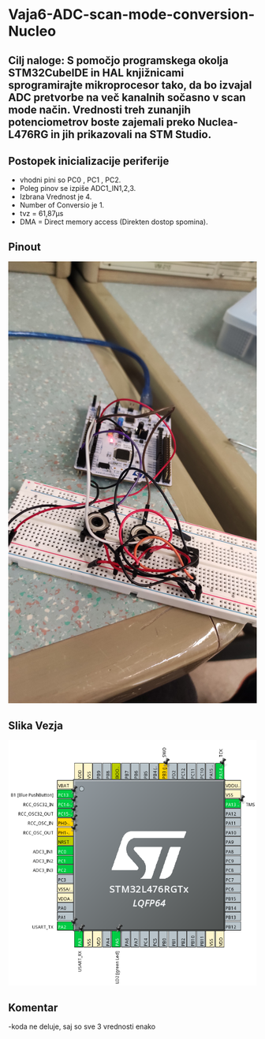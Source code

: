 # Vaja6-ADC-scan-mode-conversion-Nucleo

## Cilj naloge: S pomočjo programskega okolja STM32CubeIDE in HAL knjižnicami sprogramirajte mikroprocesor tako, da bo izvajal ADC pretvorbe na več kanalnih sočasno v scan mode način. Vrednosti treh zunanjih potenciometrov boste zajemali preko Nuclea-L476RG in jih prikazovali na STM Studio.

## Postopek inicializacije periferije

- vhodni pini so PC0 , PC1 , PC2.  
- Poleg pinov se izpiše ADC1_IN1,2,3.  
- Izbrana Vrednost je 4.  
- Number of Conversio je 1.  
- tvz = 61,87μs 
- DMA = Direct memory access (Direkten dostop spomina).

## Pinout
![Pinout](https://raw.githubusercontent.com/TomiHawky/Vaja6-ADC-scan-mode-conversion-Nucleo/main/IMG_20221115_085853.jpg)

## Slika Vezja
![SlikaVezja](https://raw.githubusercontent.com/TomiHawky/Vaja6-ADC-scan-mode-conversion-Nucleo/main/Screenshot%20from%202022-11-21%2011-52-01.png)

## Komentar
 -koda ne deluje, saj so sve 3 vrednosti enako
